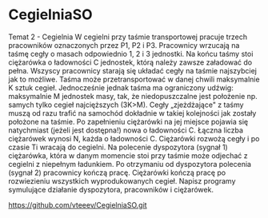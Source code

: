# CegielniaSO
Temat 2 - Cegielnia
W cegielni przy taśmie transportowej pracuje trzech pracowników oznaczonych przez P1, P2 i P3.
Pracownicy wrzucają na taśmę cegły o masach odpowiednio 1, 2 i 3 jednostki. Na końcu taśmy stoi
ciężarówka o ładowności C jednostek, którą należy zawsze załadować do pełna. Wszyscy pracownicy
starają się układać cegły na taśmie najszybciej jak to możliwe. Taśma może przetransportować w
danej chwili maksymalnie K sztuk cegieł. Jednocześnie jednak taśma ma ograniczony udźwig:
maksymalnie M jednostek masy, tak, że niedopuszczalne jest położenie np. samych tylko cegieł
najcięższych (3K>M). Cegły „zjeżdżające" z taśmy muszą od razu trafić na samochód dokładnie w
takiej kolejności jak zostały położone na taśmie. Po zapełnieniu ciężarówki na jej miejsce pojawia się
natychmiast (jeżeli jest dostępna!) nowa o ładowności C. Łączna liczba ciężarówek wynosi N, każda
o ładowności C. Ciężarówki rozwożą cegły i po czasie Ti wracają do cegielni. Na polecenie
dyspozytora (sygnał 1) ciężarówka, która w danym momencie stoi przy taśmie może odjechać z
cegielni z niepełnym ładunkiem. Po otrzymaniu od dyspozytora polecenia (sygnał 2) pracownicy
kończą pracę. Ciężarówki kończą pracę po rozwiezieniu wszystkich wyprodukowanych cegieł.
Napisz programy symulujące działanie dyspozytora, pracowników i ciężarówek.

https://github.com/vteeev/CegielniaSO.git

